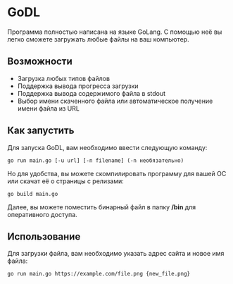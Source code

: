 # GoDL
Программа полностью написана на языке GoLang. С помощью неё вы легко сможете загружать любые файлы на ваш компьютер.

## Возможности
* Загрузка любых типов файлов
* Поддержка вывода прогресса загрузки
* Поддержка вывода содержимого файла в stdout
* Выбор имени скаченного файла или автоматическое получение имени файла из URL

## Как запустить
Для запуска GoDL, вам необходимо ввести следующую команду:
```
go run main.go [-u url] [-n filename] (-n необязательно)
```
Но для удобства, вы можете скомпилировать программу для вашей ОС или скачат её о страницы с релизами:
```
go build main.go
```
Далее, вы можете поместить бинарный файл в папку **/bin** для оперативного доступа.

## Использование
Для загрузки файла, вам необходимо указать адрес сайта и новое имя файла:
```
go run main.go https://example.com/file.png {new_file.png}
```
